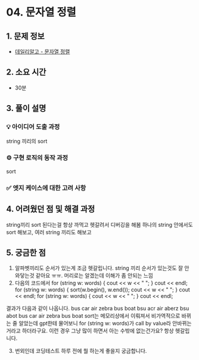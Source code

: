 # 04. 문자열 정렬

## 1. 문제 정보
- [데일리알고 - 문자열 정렬](https://dailyalgo.kr/ko/problems/182)

## 2. 소요 시간
- 30분

## 3. 풀이 설명
### 💡 아이디어 도출 과정
string 끼리의 sort

### ⚙️ 구현 로직의 동작 과정
sort

### ✅ 엣지 케이스에 대한 고려 사항

## 4. 어려웠던 점 및 해결 과정
string끼리 sort 된다는걸 항상 까먹고 헷갈려서 디버깅을 해봄 하나의 string 안에서도 sort 해보고, 
여러 string 끼리도 해보고

## 5. 궁금한 점
1. 알파벳끼리도 순서가 있는게 조금 헷갈립니다. string 끼리 순서가 있는것도 잘 안와닿는것 같아요 ㅠㅠ.
머리로는 알겠는데 이해가 좀 안되는 느낌
2. 다음의 코드에서 
for (string w: words)
{
    cout << w << " ";
}
cout << endl;
for (string w: words)
{
    sort(w.begin(), w.end());
    cout << w << " ";
}
cout << endl;
for (string w: words)
{
    cout << w << " ";
}
cout << endl;

결과가 다음과 같이 나옵니다.
bus car air zebra bus boat 
bsu acr air aberz bsu abot 
bus car air zebra bus boat 
sort는 메모리상에서 이뤄져서 비가역적으로 바뀌는 줄 알았는데
gpt한테 물어보니 for (string w: words)가 call by value라 안바뀌는거라고 하더라구요.
이런 경우 그냥 많이 하면서 아는 수밖에 없는건가요? 항상 헷갈립니다.

3. 번외인데 코딩테스트 하루 전에 뭘 하는게 좋을지 궁금합니다.

